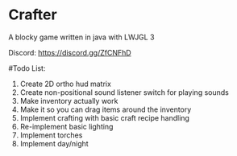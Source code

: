 # Crafter

A blocky game written in java with LWJGL 3

Discord: https://discord.gg/ZfCNFhD

#Todo List:

1. Create 2D ortho hud matrix
2. Create non-positional sound listener switch for playing sounds
3. Make inventory actually work
4. Make it so you can drag items around the inventory
5. Implement crafting with basic craft recipe handling
6. Re-implement basic lighting
7. Implement torches
8. Implement day/night 

